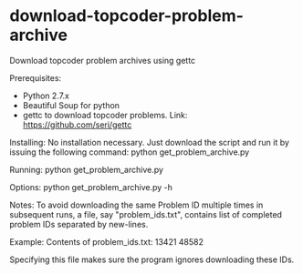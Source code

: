 # download-topcoder-problem-archive
Download topcoder problem archives using gettc

Prerequisites:
* Python 2.7.x
* Beautiful Soup for python
* gettc to download topcoder problems. Link: https://github.com/seri/gettc

Installing:
No installation necessary. Just download the script and run it by issuing the following command:
python get_problem_archive.py

Running:
python get_problem_archive.py

Options:
python get_problem_archive.py -h

Notes:
To avoid downloading the same Problem ID multiple times in subsequent runs, a file, say "problem_ids.txt", contains list of completed problem IDs separated by new-lines.

Example:
Contents of problem_ids.txt:
13421
48582

Specifying this file makes sure the program ignores downloading these IDs.
